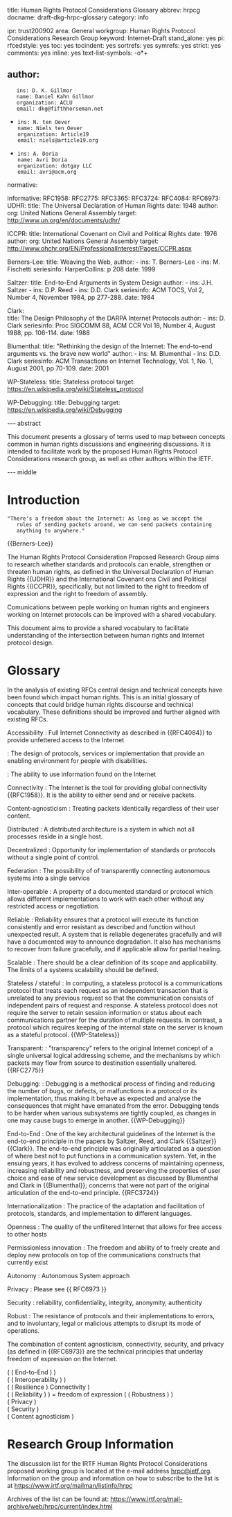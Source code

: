 title: Human Rights Protocol Considerations Glossary
abbrev: hrpcg
docname: draft-dkg-hrpc-glossary
category: info

ipr: trust200902
area: General
workgroup: Human Rights Protocol Considerations Research Group
keyword: Internet-Draft
stand_alone: yes
pi:
  rfcedstyle: yes
  toc: yes
  tocindent: yes
  sortrefs: yes
  symrefs: yes
  strict: yes
  comments: yes
  inline: yes
  text-list-symbols: -o*+

author:
 -
       ins: D. K. Gillmor
       name: Daniel Kahn Gillmor
       organization: ACLU
       email: dkg@fifthhorseman.net
 -
       ins: N. ten Oever
       name: Niels ten Oever
       organization: Article19
       email: niels@article19.org
 - 
       ins: A. Doria
       name: Avri Doria
       organization: dotgay LLC
       email: avri@acm.org


normative:
  
informative:
   RFC1958:
   RFC2775:
   RFC3365:
   RFC3724:
   RFC4084:
   RFC6973:
   UDHR:
     title: The Universal Declaration of Human Rights
     date: 1948
     author:
        org: United Nations General Assembly
     target:  http://www.un.org/en/documents/udhr/

   ICCPR:
     title: International Covenant on Civil and Political Rights
     date: 1976
     author:
        org: United Nations General Assembly
     target: http://www.ohchr.org/EN/ProfessionalInterest/Pages/CCPR.aspx
   
   Berners-Lee:
     title: Weaving the Web,
     author:
       - ins: T. Berners-Lee
       - ins: M. Fischetti
     seriesinfo:
       HarperCollins: p 208
     date: 1999

   Saltzer:
     title: End-to-End Arguments in System Design
     author: 
       - ins: J.H. Saltzer
       - ins: D.P. Reed
       - ins: D.D. Clark
     seriesinfo: ACM TOCS, Vol 2, Number 4, November
        1984, pp 277-288.
     date: 1984

   Clark:     
     title: The Design Philosophy of the DARPA Internet Protocols
     author:
       - ins: D. Clark
     seriesinfo: Proc SIGCOMM 88, ACM CCR Vol 18, Number 4, August
        1988, pp. 106-114.
     date: 1988

   Blumenthal:
     title: "Rethinking the design of the Internet: The end-to-end arguments vs. the brave new world"
     author:
       - ins: M. Blumenthal
       - ins: D.D. Clark
     seriesinfo: ACM Transactions on Internet Technology, Vol. 1, No. 1, August 2001, pp 70-109.
     date: 2001

   WP-Stateless:
     title: Stateless protocol
     target: https://en.wikipedia.org/wiki/Stateless_protocol

   WP-Debugging:
     title: Debugging
     target: https://en.wikipedia.org/wiki/Debugging

--- abstract

This document presents a glossary of terms used to map between
concepts common in human rights discussions and engineering
discussions.  It is intended to facilitate work by the proposed Human
Rights Protocol Considerations research group, as well as other
authors within the IETF.

--- middle


Introduction
============

    "There's a freedom about the Internet: As long as we accept the
       rules of sending packets around, we can send packets containing
       anything to anywhere."

{{Berners-Lee}}

The Human Rights Protocol Consideration Proposed Research Group aims
to research whether standards and protocols can enable, strengthen or
threaten human rights, as defined in the Universal Declaration of
Human Rights {{UDHR}} and the International Covenant ons Civil and
Political Rights {{ICCPR}}, specifically, but not limited to the
right to freedom of expression and the right to freedom of assembly.

Comunications between peple working on human rights and engineers
working on Internet protocols can be improved with a shared vocabulary.

This document aims to provide a shared vocabulary to facilitate
understanding of the intersection between human rights and Internet
protocol design.

Glossary
========

In the analysis of existing RFCs central design and technical concepts have been found which impact human rights.  This is an initial glossary of concepts that could bridge human rights discourse and technical vocabulary. These definitions should be improved and further aligned with existing RFCs.

Accessibility
: Full Internet Connectivity as described in {{RFC4084}} to provide unfettered access to the Internet 

: The design of protocols, services or implementation that provide an enabling environment for people with disabilities.

: The ability to use information found on the Internet

Connectivity
: The Internet is the tool for providing global connectivity {{RFC1958}}. It is the ability to either send and or receive packets.

Content-agnosticism
: Treating packets identically regardless of their user content.

Distributed
: A distributed architecture is a system in which not all processes reside in a single host.

Decentralized
: Opportunity for implementation of standards or protocols without a single point of control.

Federation
: The possibility of of transparently connecting autonomous systems into a single service

Inter-operable
: A property of a documented standard or protocol which allows different implementations to work with each other without any restricted access or negotiation. 

Reliable
: Reliability ensures that a protocol will execute its function consistently and error resistant as described and function without unexpected result. A system that is reliable degenerates gracefully and will have a documented way to announce degradation.  It also has mechanisms to recover from failure gracefully, and if applicable allow for partial healing. 

Scalable
: There should be a clear definition of its scope and applicability.  The limits of a systems scalability should be defined. 

Stateless / stateful 
: In computing, a stateless protocol is a communications protocol that treats each request as an independent transaction that is unrelated to any previous request so that the communication consists of independent pairs of request and response. A stateless protocol does not require the server to retain session information or status about each communications partner for the duration of multiple requests. In contrast, a protocol which requires keeping of the internal state on the server is known as a stateful protocol. {{WP-Stateless}}

Transparent:
: "transparency" refers to the original Internet concept of a single universal logical addressing scheme, and the mechanisms by which packets may flow from source to destination essentially unaltered. {{RFC2775}}

Debugging:
: Debugging is a methodical process of finding and reducing the number of bugs, or defects, or malfunctions in a protocol or its implementation, thus making it behave as expected and analyse the consequences that might have emanated from the error. Debugging tends to be harder when various subsystems are tightly coupled, as changes in one may cause bugs to emerge in another. {{WP-Debugging}}

End-to-End
: One of the key architectural guidelines of the Internet is the end-to-end principle in the papers by Saltzer, Reed, and Clark {{Saltzer}} {{Clark}}. The end-to-end principle was originally articulated as a question of where best not to put functions in a communication system. Yet, in the ensuing years, it has evolved to address concerns of maintaining openness, increasing reliability and robustness, and preserving the properties of user choice and ease of new service development as discussed by Blumenthal and Clark in {{Blumenthal}}; concerns that were not part of the original articulation of the end-to-end principle. {{RFC3724}}

Internationalization
: The practice of the adaptation and facilitation of protocols, standards, and implementation to different languages.
    
Openness
: The quality of the unfiltered Internet that allows for free access to other hosts

Permissionless innovation
:  The freedom and ability of to freely create and deploy new protocols on top of the communications constructs that currently exist
    
Autonomy
: Autonomous System approach

Privacy
: Please see {{ RFC6973 }}

Security 
: reliability, confidentiality, integrity, anonymity, authenticity

Robust
: The resistance of protocols and their implementations to errors, and to involuntary, legal or malicious attempts to disrupt its mode of operations.


The combination of content agnosticism, connectivity, security, and privacy (as defined in {{RFC6973}} are the technical principles that underlay freedom of expression on the Internet.



  (  ( End-to-End      )               )                            
 (  (  Interoperability )               )                           
(   (  Resilience       )  Connectivity  )                          
(   (  Reliability      )                )   = freedom of expression
(    ( Robustness      )                 )                          
(              Privacy                   )                          
 (             Security                 )                           
  (            Content agnosticism     )                            



Research Group Information
==========================

The discussion list for the IRTF Human Rights Protocol Considerations
proposed working group is located at the e-mail address
<hrpc@ietf.org>. Information on the group and information on how to
subscribe to the list is at
<https://www.irtf.org/mailman/listinfo/hrpc>

Archives of the list can be found at:
<https://www.irtf.org/mail-archive/web/hrpc/current/index.html>

